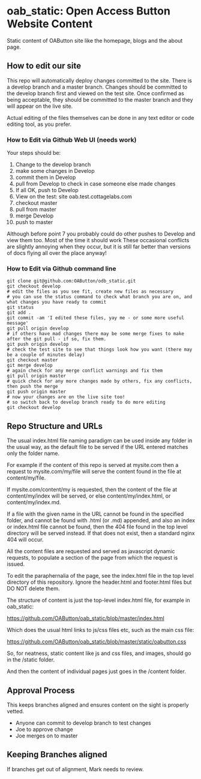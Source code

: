 # oab_static: Open Access Button Website Content
Static content of OAButton site like the homepage, blogs and the about page.

## How to edit our site

This repo will automatically deploy changes committed to the site. There is a develop branch and a master branch. 
Changes should be committed to the develop branch first and viewed on the test site. Once confirmed as being acceptable, 
they should be committed to the master branch and they will appear on the live site.

Actual editing of the files themselves can be done in any text editor or code editing tool, as you prefer.

### How to Edit via Github Web UI (needs work)
Your steps should be:

1. Change to the develop branch
2. make some changes in Develop
2. commit them in Develop
3. pull from Develop to check in case someone else made changes
4. If all OK, push to Develop
5. View on the test: site oab.test.cottagelabs.com
6. checkout master
7. pull from master
8. merge Develop
9. push to master

Although before point 7 you probably could do other pushes to Develop and view them too. Most of the time it should work
These occasional conflicts are slightly annoying when they occur, but it is still far better than versions of docs flying all over the place anyway!

### How to Edit via Github command line

    git clone git@github.com:OAButton/odb_static.git
    git checkout develop
    # edit the files as you see fit, create new files as necessary
    # you can use the status command to check what branch you are on, and what changes you have ready to commit
    git status
    git add .
    git commit -am 'I edited these files, yay me - or some more useful message'
    git pull origin develop
    # if others have mad changes there may be some merge fixes to make after the git pull - if so, fix them.
    git push origin develop
    # check the test site to see that things look how you want (there may be a couple of minutes delay)
    git checkout master
    git merge develop
    # again check for any merge conflict warnings and fix them
    git pull origin master
    # quick check for any more changes made by others, fix any conflicts, then push the merge
    git push origin master
    # now your changes are on the live site too!
    # so switch back to develop branch ready to do more editing
    git checkout develop
  

## Repo Structure and URLs

The usual index.html file naming paradigm can be used inside any folder in the usual way, as the default file to be served if the URL entered matches only the folder name.

For example if the content of this repo is served at mysite.com then a request to mysite.com/my/file will serve the content found in the file at content/my/file.

If mysite.com/content/my is requested, then the content of the file at content/my/index will be served, or else content/my/index.html, or content/my/index.md.

If a file with the given name in the URL cannot be found in the specified folder, and cannot be found with .html (or .md) appended, and also an index or index.html file cannot be found, 
then the 404 file found in the top level directory will be served instead. If that does not exist, then a standard nginx 404 will occur.

All the content files are requested and served as javascript dynamic requests, to populate a section of the page from which the request is issued.

To edit the paraphernalia of the page, see the index.html file in the top level directory of this repository. Ignore the header.html and footer.html files but DO NOT delete them.

The structure of content is just the top-level index.html file, for example in oab_static:

https://github.com/OAButton/oab_static/blob/master/index.html

Which does the usual html links to js/css files etc, such as the main css file:

https://github.com/OAButton/oab_static/blob/master/static/oabutton.css

So, for neatness, static content like js and css files, and images, should go in the /static folder.

And then the content of individual pages just goes in the /content folder.

## Approval Process

This keeps branches aligned and ensures content on the sight is properly vetted. 

* Anyone can commit to develop branch to test changes
* Joe to approve change
* Joe merges on to master

## Keeping Branches aligned

If branches get out of alignment, Mark needs to review. 
